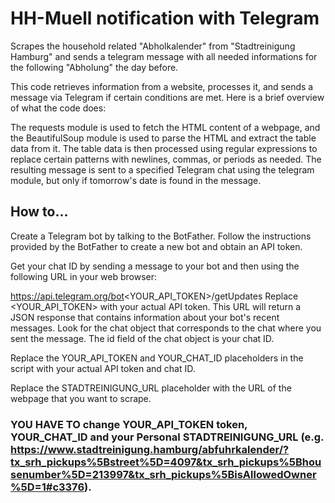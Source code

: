 # HH-Muell notification with Telegram
Scrapes the household related "Abholkalender" from "Stadtreinigung Hamburg" and sends a telegram message with all needed informations for the following "Abholung" the day before.

This code retrieves information from a website, processes it, and sends a message via Telegram if certain conditions are met. Here is a brief overview of what the code does:

The requests module is used to fetch the HTML content of a webpage, and the BeautifulSoup module is used to parse the HTML and extract the table data from it.
The table data is then processed using regular expressions to replace certain patterns with newlines, commas, or periods as needed.
The resulting message is sent to a specified Telegram chat using the telegram module, but only if tomorrow's date is found in the message.

## How to... 

Create a Telegram bot by talking to the BotFather. Follow the instructions provided by the BotFather to create a new bot and obtain an API token.

Get your chat ID by sending a message to your bot and then using the following URL in your web browser:

https://api.telegram.org/bot<YOUR_API_TOKEN>/getUpdates
Replace <YOUR_API_TOKEN> with your actual API token. This URL will return a JSON response that contains information about your bot's recent messages. Look for the chat object that corresponds to the chat where you sent the message. The id field of the chat object is your chat ID.

Replace the YOUR_API_TOKEN and YOUR_CHAT_ID placeholders in the script with your actual API token and chat ID.

Replace the STADTREINIGUNG_URL placeholder with the URL of the webpage that you want to scrape.

### YOU HAVE TO change YOUR_API_TOKEN token, YOUR_CHAT_ID and your Personal STADTREINIGUNG_URL (e.g. https://www.stadtreinigung.hamburg/abfuhrkalender/?tx_srh_pickups%5Bstreet%5D=4097&tx_srh_pickups%5Bhousenumber%5D=213997&tx_srh_pickups%5BisAllowedOwner%5D=1#c3376).
